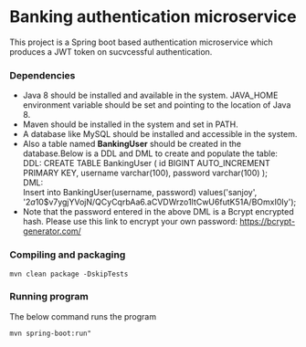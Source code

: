 # Banking authentication microservice
This project is a Spring boot based authentication microservice which produces a JWT token on sucvcessful authentication.



### Dependencies

* Java 8 should be installed and available in the system. JAVA_HOME environment variable should be set and pointing to the location of Java 8.
* Maven should be installed in the system and set in PATH.
* A database like MySQL should be installed and accessible in the system.
* Also a table named **BankingUser** should be created in the database.Below is a DDL and DML to create and populate the table:     
DDL: 
CREATE TABLE BankingUser (
    id BIGINT AUTO_INCREMENT PRIMARY KEY,
    username varchar(100),
    password varchar(100)
);    
DML:   
Insert into BankingUser(username, password) values('sanjoy', '$2a$10$v7ygjYVojN/QCyCqrbAa6.aCVDWrzo1ItCwU6futK51A/BOmxI0Iy');
* Note that the password entered in the above DML is a Bcrypt encrypted hash. Please use this link to encrypt your own password: https://bcrypt-generator.com/    

### Compiling and packaging

 `mvn clean package -DskipTests `

### Running program

The below command runs the program            

`mvn spring-boot:run" `
